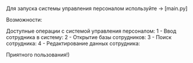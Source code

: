 Для запуска системы управления персоналом используйте  -> [main.py]

Возможности:

Доступные операции с системой управления персоналом:
1 - Ввод сотрудника в систему:
2 - Открытие базы сотрудников:
3 - Поиск сотрудника:
4 - Редактирование данных сотрудника:

Приятного пользования!)

